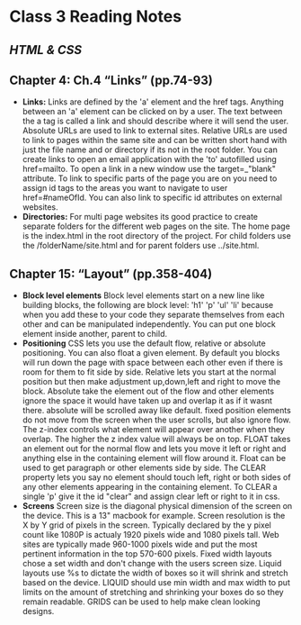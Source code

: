 # Class 3 Reading Notes
## <i>HTML & CSS</i>
## Chapter 4: Ch.4 “Links” (pp.74-93)
- **Links:** Links are defined by the 'a' element and the href tags. Anything between an 'a' element can be clicked on by a user.
The text between the a tag is called a link and should describe where it will send the user. Absolute URLs are used to link to external sites. Relative URLs are used to link to pages within the same site and can be written short hand with just the file name and or directory if its not in the root folder. You can create links to open an email application with the 'to' autofilled using href=mailto. To open a link in a new window use the target=_"blank" attribute. To link to specific parts of the page you are on you need to assign id tags to the areas you want to navigate to user href=#nameOfId. You can also link to specific id attributes on external websites.
- **Directories:** For multi page websites its good practice to create separate folders for the different web pages on the site. The home page is the index.html in the root directory of the project. For child folders use the /folderName/site.html and for parent folders use ../site.html.

## Chapter 15: “Layout” (pp.358-404)
- **Block level elements** Block level elements start on a new line like building blocks, the following are block level: 'h1' 'p' 'ul' 'li' because when you add these to your code they separate themselves from each other and can be manipulated independently. You can put one block element inside another, parent to child.
- **Positioning** CSS lets you use the default flow, relative or absolute positioning. You can also float a given element. By default you blocks will run down the page with space between each other even if there is room for them to fit side by side. Relative lets you start at the normal position but then make adjustment up,down,left and right to move the block. Absolute take the element out of the flow and other elements ignore the space it would have taken up and overlap it as if it wasnt there. absolute will be scrolled away like default. fixed position elements do not move from the screen when the user scrolls, but also ignore flow. The z-index controls what element will appear over another when they overlap. The higher the z index value will always be on top. FLOAT takes an element out for the normal flow and lets you move it left or right and anything else in the containing element will flow around it. Float can be used to get paragraph or other elements side by side. The CLEAR property lets you say no element should touch left, right or both sides of any other elements appearing in the containing element. To CLEAR a single 'p' give it the id "clear" and assign clear left or right to it in css.
- **Screens** Screen size is the diagonal physical dimension of the screen on the device. This is a 13" macbook for example. Screen resolution is the X by Y grid of pixels in the screen. Typically declared by the y pixel count like 1080P is actualy 1920 pixels wide and 1080 pixels tall. Web sites are typically made 960-1000 pixels wide and put the most pertinent information in the top 570-600 pixels. Fixed width layouts chose a set width and don't change with the users screen size. Liquid layouts use %s to dictate the width of boxes so it will shrink and stretch based on the device. LIQUID should use min width and max width to put limits on the amount of stretching and shrinking your boxes do so they remain readable. GRIDS can be used to help make clean looking designs.

